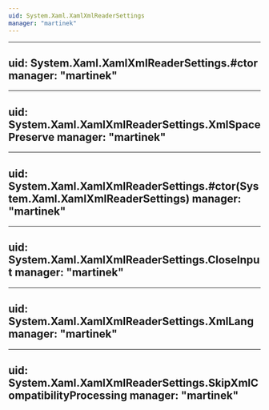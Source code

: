 ```yaml
---
uid: System.Xaml.XamlXmlReaderSettings
manager: "martinek"
---
```


---
uid: System.Xaml.XamlXmlReaderSettings.#ctor
manager: "martinek"
---

---
uid: System.Xaml.XamlXmlReaderSettings.XmlSpacePreserve
manager: "martinek"
---

---
uid: System.Xaml.XamlXmlReaderSettings.#ctor(System.Xaml.XamlXmlReaderSettings)
manager: "martinek"
---

---
uid: System.Xaml.XamlXmlReaderSettings.CloseInput
manager: "martinek"
---

---
uid: System.Xaml.XamlXmlReaderSettings.XmlLang
manager: "martinek"
---

---
uid: System.Xaml.XamlXmlReaderSettings.SkipXmlCompatibilityProcessing
manager: "martinek"
---
